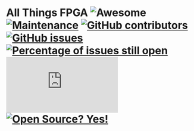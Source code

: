 # All Things FPGA ![Awesome](https://cdn.rawgit.com/sindresorhus/awesome/d7305f38d29fed78fa85652e3a63e154dd8e8829/media/badge.svg) [![Maintenance](https://img.shields.io/badge/Maintained%3F-yes-green.svg)](https://GitHub.com/Naereen/StrapDown.js/graphs/commit-activity) [![GitHub contributors](https://img.shields.io/github/contributors/Naereen/StrapDown.js.svg)](https://GitHub.com/Naereen/StrapDown.js/graphs/contributors/) [![GitHub issues](https://img.shields.io/github/issues/Naereen/StrapDown.js.svg)](https://GitHub.com/Naereen/StrapDown.js/issues/) [![Percentage of issues still open](http://isitmaintained.com/badge/open/Naereen/badges.svg)](http://isitmaintained.com/project/Naereen/badges "Percentage of issues still open") [![Only 32 Kb](https://badge-size.herokuapp.com/Naereen/StrapDown.js/master/strapdown.min.js)](https://github.com/Naereen/StrapDown.js/blob/master/strapdown.min.js) [![Open Source? Yes!](https://badgen.net/badge/Open%20Source%20%3F/Yes%21/blue?icon=github)](https://github.com/Naereen/badges/)
